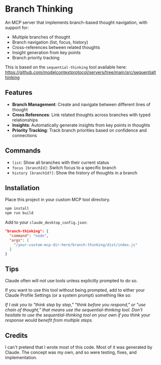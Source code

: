 # Branch Thinking

An MCP server that implements branch-based thought navigation, with support for:
- Multiple branches of thought
- Branch navigation (list, focus, history)
- Cross-references between related thoughts
- Insight generation from key points
- Branch priority tracking

This is based on the `sequential-thinking` tool available here:
https://github.com/modelcontextprotocol/servers/tree/main/src/sequentialthinking

## Features

- **Branch Management**: Create and navigate between different lines of thought
- **Cross References**: Link related thoughts across branches with typed relationships
- **Insights**: Automatically generate insights from key points in thoughts
- **Priority Tracking**: Track branch priorities based on confidence and connections

## Commands

- `list`: Show all branches with their current status
- `focus [branchId]`: Switch focus to a specific branch
- `history [branchId?]`: Show the history of thoughts in a branch

## Installation
Place this project in your custom MCP tool directory.

```bash
npm install
npm run build 
```

Add to your `claude_desktop_config.json`:
```json
"branch-thinking": {
  "command": "node",
  "args": [
    "/your-custom-mcp-dir-here/branch-thinking/dist/index.js"
  ]
}
```

## Tips
Claude often will not use tools unless explicitly prompted to do so.

If you want to use this tool without being prompted, add to either your Claude Profile Settings (or a system prompt) something like so:


_If I ask you to "think step by step," "think before you respond," or "use chain of thought," that means use the sequential-thinking tool. Don't hesitate to use the sequential-thinking tool on your own if you think your response would benefit from multiple steps._

## Credits
I can't pretend that I wrote most of this code. Most of it was generated by Claude. The concept was my own, and so were testing, fixes, and implementation. 